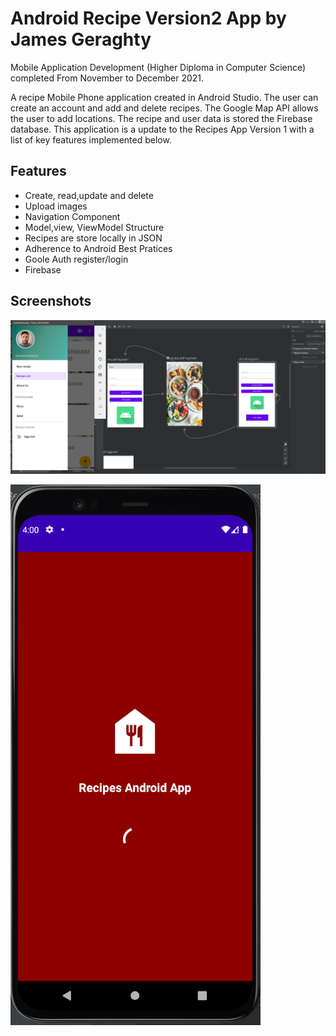 # Android Recipe Version2  App by James Geraghty

Mobile Application Development (Higher Diploma in Computer Science) completed From November to December 2021.

A recipe Mobile Phone application created in Android Studio. The user can create an account and add and delete recipes. The Google Map API allows the user to add locations. The recipe and user data is stored the Firebase database. This application is a update to the Recipes App Version 1 with a list of key features implemented below.


## Features

- Create, read,update and delete 
- Upload images
- Navigation Component
- Model,view, ViewModel Structure
- Recipes are store locally in JSON 
- Adherence to Android Best Pratices
- Goole Auth register/login
- Firebase 


  
## Screenshots

![App Screenshot](https://github.com/jamesgeraghty/AndroidRecipeAppV2/blob/master/androidversion2.png)


![App Screenshot](https://github.com/jamesgeraghty/AndroidRecipeApp/blob/master/splashscreen.png)


